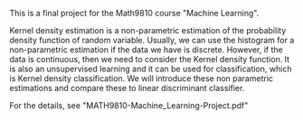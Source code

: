 This is a final project for the Math9810 course "Machine Learning".

Kernel density estimation is a non-parametric estimation of the probability density function of random variable. Usually, we can use the histogram for a non-parametric estimation if the data we have is discrete. However, if the data is continuous, then we need to consider the Kernel density function. It is also an unsupervised learning and it can be used for
classification, which is Kernel density classification. We will introduce these non parametric estimations and compare these to linear discriminant classifier.

For the details, see "MATH9810-Machine_Learning-Project.pdf"